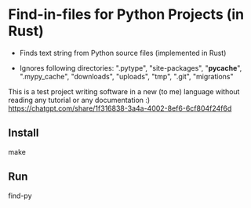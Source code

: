 Find-in-files for Python Projects (in Rust)
===========================================

* Finds text string from Python source files (implemented in Rust)

* Ignores following directories: ".pytype", "site-packages", "__pycache__", ".mypy_cache", "downloads", "uploads", "tmp", ".git", "migrations"


This is a test project writing software in a new (to me) language without reading any tutorial or any documentation :) https://chatgpt.com/share/1f316838-3a4a-4002-8ef6-6cf804f24f6d


Install
-------

make


Run
---

find-py <text to search>
